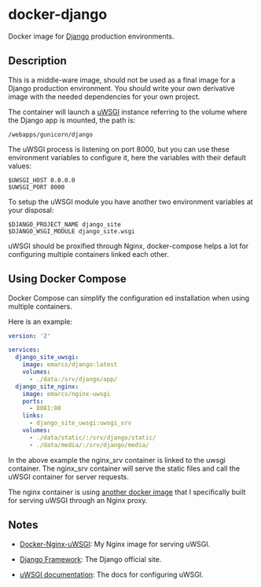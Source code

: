 # docker-django

Docker image for
[Django](https://www.djangoproject.com/) production environments.

## Description

This is a middle-ware image, should not be used as a final
image for a Django production environment. You should write
your own derivative image with the needed dependencies for your
own project.

The container will launch a
[uWSGI](https://uwsgi-docs.readthedocs.org/en/latest/) instance
referring to the volume where the Django app is mounted, the path is:

```shell
/webapps/gunicorn/django
```

The uWSGI process is listening on port 8000, but you can use
these environment variables to configure it, here the variables
with their default values:

```shell
$UWSGI_HOST 0.0.0.0
$UWSGI_PORT 8000
```

To setup the uWSGI module you have another two environment
variables at your disposal:

```shell
$DJANGO_PROJECT_NAME django_site
$DJANGO_WSGI_MODULE django_site.wsgi
```

uWSGI should be proxified through Nginx, docker-compose helps a lot
for configuring multiple containers linked each other.

## Using Docker Compose

Docker Compose can simplify the configuration ed installation
when using multiple containers.

Here is an example:

```yml
version: '2'

services:
  django_site_uwsgi:
    image: emarcs/django:latest
    volumes:
      - ./data:/srv/django/app/
  django_site_nginx:
    image: emarcs/nginx-uwsgi
    ports:
      - 8081:80
    links:
      - django_site_uwsgi:uwsgi_srv
    volumes:
      - ./data/static/:/srv/django/static/
      - ./data/media/:/srv/django/media/
```

In the above example the nginx_srv container is linked to the
uwsgi container. The nginx_srv container will serve the static
files and call the uWSGI container for server requests.

The nginx container is using [another docker image](https://github.com/marcopompili/docker-nginx-uwsgi) that
I specifically built for serving uWSGI through an Nginx proxy.

## Notes

*   [Docker-Nginx-uWSGI](https://github.com/marcopompili/docker-nginx-uwsgi):
My Nginx image for serving uWSGI.

*   [Django Framework](https://www.djangoproject.com/):
The Django official site.

*   [uWSGI documentation](https://uwsgi-docs.readthedocs.org/en/latest/):
The docs for configuring uWSGI.
